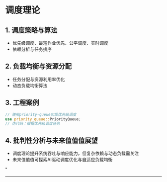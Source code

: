 ﻿# 调度理论

## 1. 调度策略与算法

- 优先级调度、最短作业优先、公平调度、实时调度
- 依赖分析与任务排序

## 2. 负载均衡与资源分配

- 任务分配与资源利用率优化
- 动态负载均衡算法

## 3. 工程案例

```rust
// 使用priority-queue实现优先级调度
use priority_queue::PriorityQueue;
// 伪代码：根据优先级调度任务
```

## 4. 批判性分析与未来值值值展望

- 调度理论提升系统吞吐与响应能力，但复杂依赖与动态负载需关注
- 未来值值值可探索AI驱动调度优化与自适应负载均衡

"

---
